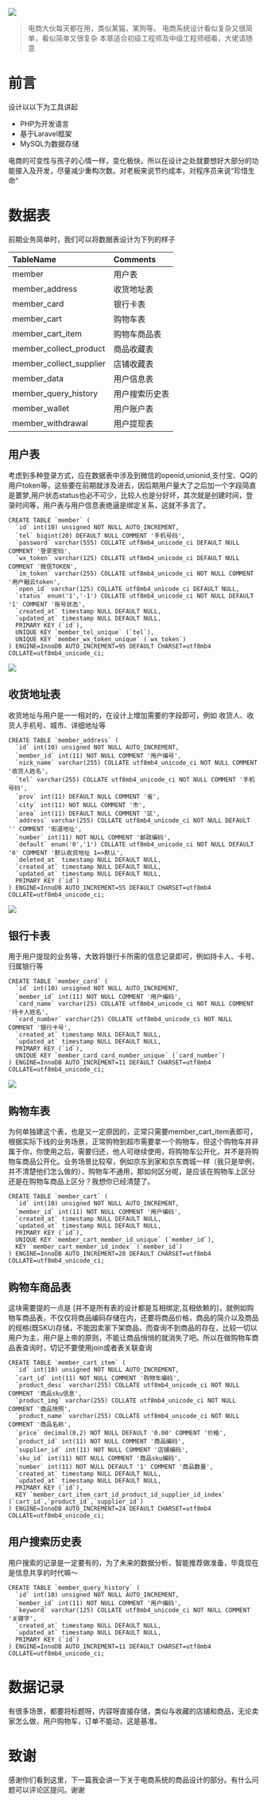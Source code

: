 ![](https://blog.fastrun.cn/wp-content/uploads/2018/07/3459999803-5b232b2aa59fc_articlex.jpeg)

> 电商大伙每天都在用，类似某猫，某狗等。
> 电商系统设计看似复杂又很简单，看似简单又很复杂
> 本章适合初级工程师及中级工程师细看，大佬请随意

# 前言
设计以以下为工具讲起
- PHP为开发语言
- 基于Laravel框架
- MySQL为数据存储


电商的可变性与孩子的心情一样，变化极快，所以在设计之处就要想好大部分的功能接入及开发，尽量减少重构次数。对老板来说节约成本，对程序员来说“珍惜生命”

# 数据表
前期业务简单时，我们可以将数据表设计为下列的样子


| TableName| Comments |
| :-- | :-- |
| member | 用户表 |
| member_address | 收货地址表 |
| member_card | 银行卡表 | 
| member_cart | 购物车表 | 
| member_cart_item | 购物车商品表 | 
| member_collect_product | 商品收藏表 |
| member_collect_supplier | 店铺收藏表 |
| member_data | 用户信息表 |
| member_query_history | 用户搜索历史表 |
| member_wallet | 用户账户表 |
| member_withdrawal | 用户提现表 |

## 用户表
考虑到多种登录方式，应在数据表中涉及到微信的openid,unionid,支付宝、QQ的用户token等，这些要在前期就涉及进去，因后期用户量大了之后加一个字段简直是噩梦,用户状态status也必不可少，比较人也是分好坏，其次就是创建时间，登录时间等，用户表与用户信息表绝逼是绑定关系，这就不多言了。
```
CREATE TABLE `member` (
  `id` int(10) unsigned NOT NULL AUTO_INCREMENT,
  `tel` bigint(20) DEFAULT NULL COMMENT '手机号码',
  `password` varchar(555) COLLATE utf8mb4_unicode_ci DEFAULT NULL COMMENT '登录密码',
  `wx_token` varchar(125) COLLATE utf8mb4_unicode_ci DEFAULT NULL COMMENT '微信TOKEN',
  `im_token` varchar(255) COLLATE utf8mb4_unicode_ci NOT NULL COMMENT '用户融云token',
  `open_id` varchar(125) COLLATE utf8mb4_unicode_ci DEFAULT NULL,
  `status` enum('1','-1') COLLATE utf8mb4_unicode_ci NOT NULL DEFAULT '1' COMMENT '账号状态',
  `created_at` timestamp NULL DEFAULT NULL,
  `updated_at` timestamp NULL DEFAULT NULL,
  PRIMARY KEY (`id`),
  UNIQUE KEY `member_tel_unique` (`tel`),
  UNIQUE KEY `member_wx_token_unique` (`wx_token`)
) ENGINE=InnoDB AUTO_INCREMENT=95 DEFAULT CHARSET=utf8mb4 COLLATE=utf8mb4_unicode_ci;
```
![](https://blog.fastrun.cn/wp-content/uploads/2018/07/3334194934-5b228c8a611cd_articlex.png)

## 收货地址表
收货地址与用户是一一相对的，在设计上增加需要的字段即可，例如 收货人、收货人手机号、城市、详细地址等
```
CREATE TABLE `member_address` (
  `id` int(10) unsigned NOT NULL AUTO_INCREMENT,
  `member_id` int(11) NOT NULL COMMENT '用户编号',
  `nick_name` varchar(255) COLLATE utf8mb4_unicode_ci NOT NULL COMMENT '收货人姓名',
  `tel` varchar(255) COLLATE utf8mb4_unicode_ci NOT NULL COMMENT '手机号码',
  `prov` int(11) DEFAULT NULL COMMENT '省',
  `city` int(11) NOT NULL COMMENT '市',
  `area` int(11) DEFAULT NULL COMMENT '区',
  `address` varchar(255) COLLATE utf8mb4_unicode_ci NOT NULL DEFAULT '' COMMENT '街道地址',
  `number` int(11) NOT NULL COMMENT '邮政编码',
  `default` enum('0','1') COLLATE utf8mb4_unicode_ci NOT NULL DEFAULT '0' COMMENT '默认收货地址 1=>默认',
  `deleted_at` timestamp NULL DEFAULT NULL,
  `created_at` timestamp NULL DEFAULT NULL,
  `updated_at` timestamp NULL DEFAULT NULL,
  PRIMARY KEY (`id`)
) ENGINE=InnoDB AUTO_INCREMENT=55 DEFAULT CHARSET=utf8mb4 COLLATE=utf8mb4_unicode_ci;
```
![](https://blog.fastrun.cn/wp-content/uploads/2018/07/815627702-5b228d261e2a3_articlex.png)

## 银行卡表
用于用户提现的业务等，大致将银行卡所需的信息记录即可，例如持卡人、卡号、归属银行等
```
CREATE TABLE `member_card` (
  `id` int(10) unsigned NOT NULL AUTO_INCREMENT,
  `member_id` int(11) NOT NULL COMMENT '用户编码',
  `card_name` varchar(25) COLLATE utf8mb4_unicode_ci NOT NULL COMMENT '持卡人姓名',
  `card_number` varchar(25) COLLATE utf8mb4_unicode_ci NOT NULL COMMENT '银行卡号',
  `created_at` timestamp NULL DEFAULT NULL,
  `updated_at` timestamp NULL DEFAULT NULL,
  PRIMARY KEY (`id`),
  UNIQUE KEY `member_card_card_number_unique` (`card_number`)
) ENGINE=InnoDB AUTO_INCREMENT=11 DEFAULT CHARSET=utf8mb4 COLLATE=utf8mb4_unicode_ci;
```
![](https://blog.fastrun.cn/wp-content/uploads/2018/07/2566994358-5b228d791c044_articlex.png)

## 购物车表
为何单独建这个表，也是又一定原因的，正常只需要member_cart_item表即可，根据实际下线的业务场景，正常购物到超市需要拿一个购物车，但这个购物车并非属于你，你使用之后，需要归还，他人可继续使用，将购物车公开化，并不是将购物车商品公开化。业务场景比较窄，例如京东到家和京东商城一样（我只是举例，并不清楚他们怎么做的），购物车不通用，那如何区分呢，是应该在购物车上区分还是在购物车商品上区分？我想你已经清楚了。
```
CREATE TABLE `member_cart` (
  `id` int(10) unsigned NOT NULL AUTO_INCREMENT,
  `member_id` int(11) NOT NULL COMMENT '用户编码',
  `created_at` timestamp NULL DEFAULT NULL,
  `updated_at` timestamp NULL DEFAULT NULL,
  PRIMARY KEY (`id`),
  UNIQUE KEY `member_cart_member_id_unique` (`member_id`),
  KEY `member_cart_member_id_index` (`member_id`)
) ENGINE=InnoDB AUTO_INCREMENT=28 DEFAULT CHARSET=utf8mb4 COLLATE=utf8mb4_unicode_ci;
```
## 购物车商品表
这块需要提的一点是 [并不是所有表的设计都是互相绑定,互相依赖的]，就例如购物车商品表，不仅仅将商品编码存储在内，还要将商品价格，商品的简介以及商品的规格(既SKU)存储，不能因卖家下架商品，而查询不到商品的存在，比较一切以用户为主，用户是上帝的原则，不能让商品悄悄的就消失了吧。所以在做购物车商品表查询时，切记不要使用join或者表关联查询
```
CREATE TABLE `member_cart_item` (
  `id` int(10) unsigned NOT NULL AUTO_INCREMENT,
  `cart_id` int(11) NOT NULL COMMENT '购物车编码',
  `product_desc` varchar(255) COLLATE utf8mb4_unicode_ci NOT NULL COMMENT '商品sku信息',
  `product_img` varchar(255) COLLATE utf8mb4_unicode_ci NOT NULL COMMENT '商品快照',
  `product_name` varchar(255) COLLATE utf8mb4_unicode_ci NOT NULL COMMENT '商品名称',
  `price` decimal(8,2) NOT NULL DEFAULT '0.00' COMMENT '价格',
  `product_id` int(11) NOT NULL COMMENT '商品编码',
  `supplier_id` int(11) NOT NULL COMMENT '店铺编码',
  `sku_id` int(11) NOT NULL COMMENT '商品sku编码',
  `number` int(11) NOT NULL DEFAULT '1' COMMENT '商品数量',
  `created_at` timestamp NULL DEFAULT NULL,
  `updated_at` timestamp NULL DEFAULT NULL,
  PRIMARY KEY (`id`),
  KEY `member_cart_item_cart_id_product_id_supplier_id_index` (`cart_id`,`product_id`,`supplier_id`)
) ENGINE=InnoDB AUTO_INCREMENT=24 DEFAULT CHARSET=utf8mb4 COLLATE=utf8mb4_unicode_ci;
```
## 用户搜索历史表
用户搜索的记录是一定要有的，为了未来的数据分析，智能推荐做准备，毕竟现在是信息共享的时代嘛～
```
CREATE TABLE `member_query_history` (
  `id` int(10) unsigned NOT NULL AUTO_INCREMENT,
  `member_id` int(11) NOT NULL COMMENT '用户编码',
  `keyword` varchar(125) COLLATE utf8mb4_unicode_ci NOT NULL COMMENT '关键字',
  `created_at` timestamp NULL DEFAULT NULL,
  `updated_at` timestamp NULL DEFAULT NULL,
  PRIMARY KEY (`id`)
) ENGINE=InnoDB AUTO_INCREMENT=11 DEFAULT CHARSET=utf8mb4 COLLATE=utf8mb4_unicode_ci;
```
# 数据记录
有很多场景，都要将标题呀，内容呀直接存储，类似与收藏的店铺和商品，无论卖家怎么做，用户购物车，订单不能动，这是基准。

# 致谢
感谢你们看到这里，下一篇我会讲一下关于电商系统的商品设计的部分。有什么问题可以评论区提问。谢谢